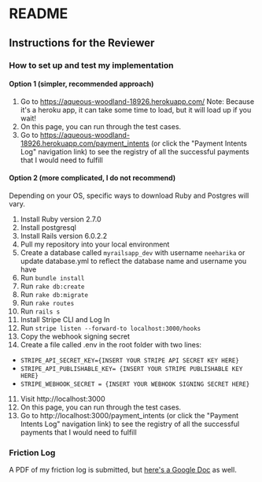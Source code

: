 # README

## Instructions for the Reviewer
### How to set up and test my implementation

#### Option 1 (simpler, recommended approach)
1. Go to https://aqueous-woodland-18926.herokuapp.com/ 
Note: Because it's a heroku app, it can take some time to load, but it will load up if you wait!
2. On this page, you can run through the test cases.
3. Go to https://aqueous-woodland-18926.herokuapp.com/payment_intents (or click the "Payment Intents Log" navigation link) to see the registry of all the successful payments that I would need to fulfill

#### Option 2 (more complicated, I do not recommend)
Depending on your OS, specific ways to download Ruby and Postgres will vary. 
1. Install Ruby version 2.7.0
2. Install postgresql
3. Install Rails version 6.0.2.2
4. Pull my repository into your local environment
5. Create a database called `myrailsapp_dev` with username `neeharika` or update database.yml to reflect the database name and username you have
6. Run `bundle install`
7. Run `rake db:create`
8. Run `rake db:migrate`
9. Run `rake routes`
10. Run `rails s`
11. Install Stripe CLI and Log In
12. Run `stripe listen --forward-to localhost:3000/hooks`
14. Copy the webhook signing secret
11. Create a file called .env in the root folder with two lines:
  * `STRIPE_API_SECRET_KEY={INSERT YOUR STRIPE API SECRET KEY HERE}`
  * `STRIPE_API_PUBLISHABLE_KEY= {INSERT YOUR STRIPE PUBLISHABLE KEY HERE}`
  * `STRIPE_WEBHOOK_SECRET = {INSERT YOUR WEBHOOK SIGNING SECRET HERE}`
11. Visit http://localhost:3000
12. On this page, you can run through the test cases.
13. Go to http://localhost:3000/payment_intents (or click the "Payment Intents Log" navigation link) to see the registry of all the successful payments that I would need to fulfill

### Friction Log
A PDF of my friction log is submitted, but [here's a Google Doc](https://docs.google.com/document/d/17QEYvpfA3eqSoeynRMV4Bu-__MiZc28ypODnJAhlpF8/edit?usp=sharing) as well.
